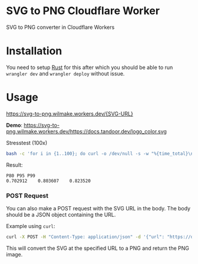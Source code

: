 # SVG to PNG Cloudflare Worker

SVG to PNG converter in Cloudflare Workers

# Installation

You need to setup [Rust](https://developers.cloudflare.com/workers/languages/rust/) for this after which you should be able to run `wrangler dev` and `wrangler deploy` without issue.

# Usage

https://svg-to-png.wilmake.workers.dev/{SVG-URL}

**Demo**: https://svg-to-png.wilmake.workers.dev/https://docs.tandoor.dev/logo_color.svg

Stresstest (100x)

```sh
bash -c 'for i in {1..100}; do curl -o /dev/null -s -w "%{time_total}\n" https://svg-to-png.wilmake.workers.dev/https://blog.hootsuite.com/wp-content/uploads/2024/03/2024-social-media-image-sizes.svg; done | sort -n | awk "BEGIN{print \"P80\tP95\tP99\"} {a[NR]=\$1} END{print a[int(NR*0.8)+1]\"\t\"a[int(NR*0.95)+1]\"\t\"a[int(NR*0.99)+1]}"'
```

Result:

```
P80	P95	P99
0.702912	0.803607	0.823520
```

### POST Request

You can also make a POST request with the SVG URL in the body. The body should be a JSON object containing the URL.

Example using `curl`:

```sh
curl -X POST -H "Content-Type: application/json" -d '{"url": "https://docs.tandoor.dev/logo_color.svg"}' https://svg-to-png.mrproper.dev
```

This will convert the SVG at the specified URL to a PNG and return the PNG image.
